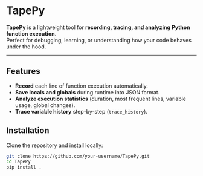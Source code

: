 # TapePy 

**TapePy** is a lightweight tool for **recording, tracing, and analyzing Python function execution**.  
Perfect for debugging, learning, or understanding how your code behaves under the hood.

---

## Features

- **Record** each line of function execution automatically.
- **Save locals and globals** during runtime into JSON format.
- **Analyze execution statistics** (duration, most frequent lines, variable usage, global changes).
- **Trace variable history** step-by-step (`trace_history`).


##  Installation

Clone the repository and install locally:

```bash
git clone https://github.com/your-username/TapePy.git
cd TapePy
pip install .  



